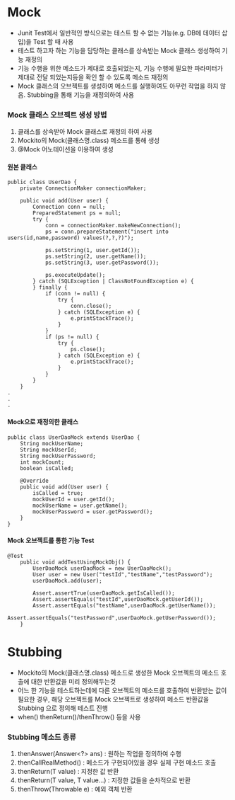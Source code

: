 # Mock
* Junit Test에서 일반적인 방식으로는 테스트 할 수 없는 기능(e.g. DB에 데이터 삽입)을 Test 할 때 사용
* 테스트 하고자 하는 기능을 담당하는 클래스를 상속받는 Mock 클래스 생성하여 기능 재정의
* 기능 수행을 위한 메소드가 제대로 호출되었는지, 기능 수행에 필요한 파라미터가 제대로 전달 되었는지등을 확인 할 수 있도록 메소드 재정의
* Mock 클래스의 오브젝트를 생성하여 메소드를 실행하여도 아무런 작업을 하지 않음. Stubbing을 통해 기능을 재정의하여 사용
### Mock 클래스 오브젝트 생성 방법
1. 클래스를 상속받아 Mock 클래스로 재정의 하여 사용
2. Mockito의 Mock(클래스명.class) 메소드를 통해 생성
3. @Mock 어노테이션을 이용하여 생성
#### 원본 클래스
```
public class UserDao {
	private ConnectionMaker connectionMaker;

	public void add(User user) {
		Connection conn = null;
		PreparedStatement ps = null;
		try {
			conn = connectionMaker.makeNewConnection();
			ps = conn.prepareStatement("insert into users(id,name,password) values(?,?,?)");

			ps.setString(1, user.getId());
			ps.setString(2, user.getName());
			ps.setString(3, user.getPassword());

			ps.executeUpdate();
		} catch (SQLException | ClassNotFoundException e) {
		} finally {
			if (conn != null) {
				try {
					conn.close();
				} catch (SQLException e) {
					e.printStackTrace();
				}
			}
			if (ps != null) {
				try {
					ps.close();
				} catch (SQLException e) {
					e.printStackTrace();
				}
			}
		}
	}
.
.
.
```
#### Mock으로 재정의한 클래스
```
public class UserDaoMock extends UserDao {
	String mockUserName;
	String mockUserId;
	String mockUserPassword;
	int mockCount;
	boolean isCalled;

	@Override
	public void add(User user) {
		isCalled = true;
		mockUserId = user.getId();
		mockUserName = user.getName();
		mockUserPassword = user.getPassword();
	}
}
```
#### Mock 오브젝트를 통한 기능 Test
```
@Test
	public void addTestUsingMockObj() {
		UserDaoMock userDaoMock = new UserDaoMock();
		User user = new User("testId","testName","testPassword");
		userDaoMock.add(user);

		Assert.assertTrue(userDaoMock.getIsCalled());
		Assert.assertEquals("testId",userDaoMock.getUserId());
		Assert.assertEquals("testName",userDaoMock.getUserName());
		Assert.assertEquals("testPassword",userDaoMock.getUserPassword());
	}
```
# Stubbing
* Mockito의 Mock(클래스명.class) 메소드로 생성한 Mock 오브젝트의 메소드 호출에 대한 반환값을 미리 정의해두는것
* 어느 한 기능을 테스트하는데에 다른 오브젝트의 메소드를 호출하여 반환받는 값이 필요한 경우, 해당 오브젝트를 Mock 오브젝트로 생성하여 메소드 반환값을 Stubbing 으로 정의해 테스트 진행
* when() thenReturn()/thenThrow() 등을 사용
### Stubbing 메소드 종류
1. thenAnswer(Answer<?> ans) : 원하는 작업을 정의하여 수행
2. thenCallRealMethod() : 메소드가 구현되어있을 경우 실제 구현 메소드 호출
3. thenReturn(T value) : 지정한 값 반환
4. thenReturn(T value, T value...) : 지정한 값들을 순차적으로 반환
5. thenThrow(Throwable e) : 예외 객체 반환
